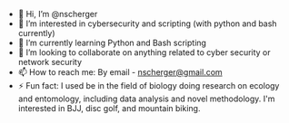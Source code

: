 - 👋 Hi, I’m @nscherger
- 👀 I’m interested in cybersecurity and scripting (with python and bash currently)
- 🌱 I’m currently learning Python and Bash scripting
- 💞️ I’m looking to collaborate on anything related to cyber security or network security
- 📫 How to reach me: By email - nscherger@gmail.com
- ⚡ Fun fact: I used be in the field of biology doing research on ecology and entomology, including data analysis and novel methodology. I'm interested in BJJ, disc golf, and mountain biking.

<!---
nscherger/nscherger is a ✨ special ✨ repository because its `README.md` (this file) appears on your GitHub profile.
You can click the Preview link to take a look at your changes.
--->
